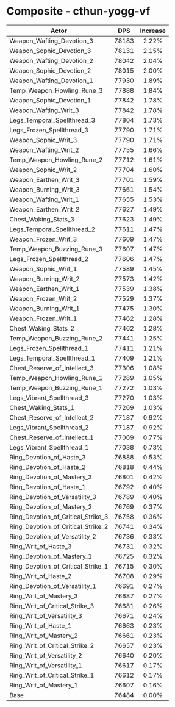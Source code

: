 # Composite - cthun-yogg-vf
| Actor | DPS | Increase |
|---|:---:|:---:|
|Weapon_Wafting_Devotion_3|78183|2.22%|
|Weapon_Sophic_Devotion_3|78131|2.15%|
|Weapon_Wafting_Devotion_2|78042|2.04%|
|Weapon_Sophic_Devotion_2|78015|2.00%|
|Weapon_Wafting_Devotion_1|77930|1.89%|
|Temp_Weapon_Howling_Rune_3|77888|1.84%|
|Weapon_Sophic_Devotion_1|77842|1.78%|
|Weapon_Wafting_Writ_3|77842|1.78%|
|Legs_Temporal_Spellthread_3|77804|1.73%|
|Legs_Frozen_Spellthread_3|77790|1.71%|
|Weapon_Sophic_Writ_3|77790|1.71%|
|Weapon_Wafting_Writ_2|77755|1.66%|
|Temp_Weapon_Howling_Rune_2|77712|1.61%|
|Weapon_Sophic_Writ_2|77704|1.60%|
|Weapon_Earthen_Writ_3|77701|1.59%|
|Weapon_Burning_Writ_3|77661|1.54%|
|Weapon_Wafting_Writ_1|77655|1.53%|
|Weapon_Earthen_Writ_2|77627|1.49%|
|Chest_Waking_Stats_3|77623|1.49%|
|Legs_Temporal_Spellthread_2|77611|1.47%|
|Weapon_Frozen_Writ_3|77609|1.47%|
|Temp_Weapon_Buzzing_Rune_3|77607|1.47%|
|Legs_Frozen_Spellthread_2|77606|1.47%|
|Weapon_Sophic_Writ_1|77589|1.45%|
|Weapon_Burning_Writ_2|77573|1.42%|
|Weapon_Earthen_Writ_1|77539|1.38%|
|Weapon_Frozen_Writ_2|77529|1.37%|
|Weapon_Burning_Writ_1|77475|1.30%|
|Weapon_Frozen_Writ_1|77462|1.28%|
|Chest_Waking_Stats_2|77462|1.28%|
|Temp_Weapon_Buzzing_Rune_2|77441|1.25%|
|Legs_Frozen_Spellthread_1|77411|1.21%|
|Legs_Temporal_Spellthread_1|77409|1.21%|
|Chest_Reserve_of_Intellect_3|77306|1.08%|
|Temp_Weapon_Howling_Rune_1|77289|1.05%|
|Temp_Weapon_Buzzing_Rune_1|77272|1.03%|
|Legs_Vibrant_Spellthread_3|77270|1.03%|
|Chest_Waking_Stats_1|77269|1.03%|
|Chest_Reserve_of_Intellect_2|77187|0.92%|
|Legs_Vibrant_Spellthread_2|77187|0.92%|
|Chest_Reserve_of_Intellect_1|77069|0.77%|
|Legs_Vibrant_Spellthread_1|77038|0.73%|
|Ring_Devotion_of_Haste_3|76888|0.53%|
|Ring_Devotion_of_Haste_2|76818|0.44%|
|Ring_Devotion_of_Mastery_3|76801|0.42%|
|Ring_Devotion_of_Haste_1|76792|0.40%|
|Ring_Devotion_of_Versatility_3|76789|0.40%|
|Ring_Devotion_of_Mastery_2|76769|0.37%|
|Ring_Devotion_of_Critical_Strike_3|76758|0.36%|
|Ring_Devotion_of_Critical_Strike_2|76741|0.34%|
|Ring_Devotion_of_Versatility_2|76736|0.33%|
|Ring_Writ_of_Haste_3|76731|0.32%|
|Ring_Devotion_of_Mastery_1|76725|0.32%|
|Ring_Devotion_of_Critical_Strike_1|76715|0.30%|
|Ring_Writ_of_Haste_2|76708|0.29%|
|Ring_Devotion_of_Versatility_1|76691|0.27%|
|Ring_Writ_of_Mastery_3|76687|0.27%|
|Ring_Writ_of_Critical_Strike_3|76681|0.26%|
|Ring_Writ_of_Versatility_3|76671|0.24%|
|Ring_Writ_of_Haste_1|76663|0.23%|
|Ring_Writ_of_Mastery_2|76661|0.23%|
|Ring_Writ_of_Critical_Strike_2|76657|0.23%|
|Ring_Writ_of_Versatility_2|76640|0.20%|
|Ring_Writ_of_Versatility_1|76617|0.17%|
|Ring_Writ_of_Critical_Strike_1|76612|0.17%|
|Ring_Writ_of_Mastery_1|76607|0.16%|
|Base|76484|0.00%|
